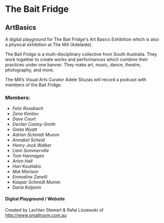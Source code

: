 # The Bait Fridge
## ArtBasics

A digital playground for The Bait Fridge's Art Basics Exhibition which is also a physical exhibition at The Mill (Adelaide).

The Bait Fridge is a multi-disciplinary collective from South Australia.
They work together to create works and performances which combine their practices under one banner. They make art, music, dance, theatre, photography, and more.

The Mill’s Visual Arts Curator Adele Sliuzas will record a podcast with members of the Bait Fridge.

### Members:
* *Felix Rossbach*
* *Zeno Kordov*
* *Dave Court*
* *Declan Casley-Smith*
* *Greta Wyatt*
* *Adrian Schmidt Mumm*
* *Annabel Scheid*
* *Henry Jock Walker*
* *Liam Sommerville*
* *Tom Hannagan*
* *Arlon Hall*
* *Hari Koutlakis*
* *Mat Morison*
* *Emmaline Zanelli*
* *Kaspar Schmidt Mumm*
* *Daria Koljanin*

#### Digital Playground / Website
Created by Lachlan Stewart & Rafal Liszewski of http://www.smallroom.com.au
